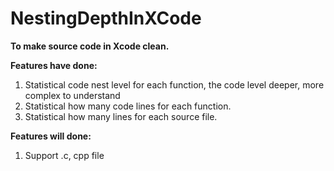 # NestingDepthInXCode

**To make source code in Xcode clean.**

**Features have done:**
  1. Statistical code nest level for each function, the code level deeper, more complex to understand
  2. Statistical how many code lines for each function.
  3. Statistical how many lines for each source file.
  
**Features will done:**
  1. Support .c, cpp file
